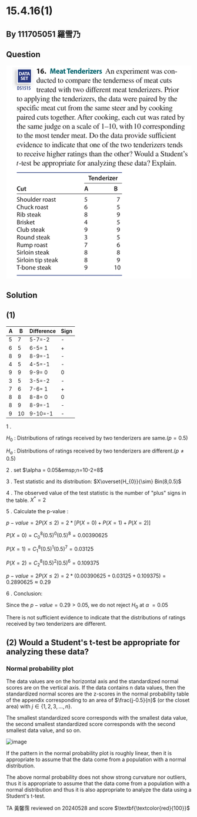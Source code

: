 # 15.4.16(1)

## By 111705051 羅雪乃

## Question
![image](https://github.com/HWTeng-Course/202402-Statistics/blob/main/Images/15.4.16%EF%BC%881%EF%BC%89.jpg)

## Solution

## (1)

| A            | B              | Difference          | Sign           |
| ------------ | -------------  | ------------------- | -------------- | 
| 5            | 7              | 5-7=-2              | -              |
| 6            | 5              | 6-5= 1              | +              |
| 8            | 9              | 8-9=-1              | -              |
| 4            | 5              | 4-5=-1              | -              |
| 9            | 9              | 9-9= 0              | 0              |
| 3            | 5              | 3-5=-2              | -              |
| 7            | 6              | 7-6= 1              | +              |
| 8            | 8              | 8-8= 0              | 0              |
| 8            | 9              | 8-9=-1              | -              |
| 9            | 10             | 9-10=-1             | -              |

1 .

 $H_{0}$ : Distributions of ratings received by two tenderizers are same.($p=0.5$)
 
 $H_{a}$ : Distributions of ratings received by two tenderizers are different.($p\neq0.5$)

2 . set $\alpha = 0.05&emsp;n=10-2=8$

3 . Test statistic and its distribution:  $X\overset{H_{0}}{\sim} Bin(8,0.5)$

4 . The observed value of the test statistic is the number of "plus" signs in the table.   $X^{*}=2$

5 . Calculate the p-value :

${p-value} = 2P(X \leq 2)=2*[P(X = 0)+P(X = 1)+P(X = 2)]$

$P(X = 0) = C_{0}^{8} (0.5)^0(0.5)^8 = 0.00390625$

$P(X = 1) = C_{1}^{8} (0.5)^1(0.5)^7 = 0.03125$

$P(X = 2) = C_{2}^{8} (0.5)^2(0.5)^6 = 0.109375$

${p-value} = 2P(X \leq 2)=2*(0.00390625+0.03125+0.109375)=0.2890625\approx0.29$


6 . Conclusion:

Since the $p-value=0.29 > 0.05$, we do not reject $H_0$ at $\alpha\ = 0.05$

There is not sufficient evidence to indicate that the distributions of ratings received by two tenderizers are different.

## (2) Would a Student's t-test be appropriate for analyzing these data?
### Normal probability plot

The data values are on the horizontal axis and the standardized normal scores are on the vertical axis.
If the data contains n data values, then the standardized normal scores are the z-scores in the normal probability table of the appendix corresponding to an area of $\frac{j-0.5}{n}\$ (or the closet area) with $j \in \lbrace 1,2,3,...,n\rbrace$.

The smallest standardized score corresponds with the smallest data value, the second smallest standardized score corresponds with the second smallest data value, and so on.

![image](https://github.com/HWTeng-Course/202402-Statistics/blob/main/Images/15.4.16%20%E4%BA%8C.jpg)

If the pattern in the normal probability plot is roughly linear, then it is appropriate to assume that the data come from a population with a normal distribution.

The above normal probability does not show strong curvature nor outliers, thus it is appropriate to assume that the data come from a population with a normal distribution and thus it is also appropriate to analyze the data using a Student's t-test.

TA 黃馨霈 reviewed on 20240528 and score $\textbf{\textcolor{red}{100}}$
